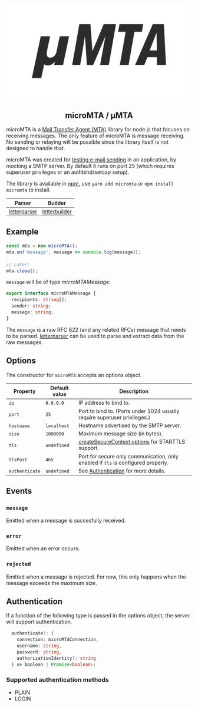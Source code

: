 <h1 align="center">
  <img src="https://raw.githubusercontent.com/mat-sz/micromta/master/logo.png" alt="microMTA" width="500">
</h1>

<h2 align="center">
microMTA / µMTA
</h2>

microMTA is a [Mail Transfer Agent (MTA)](https://en.wikipedia.org/wiki/Message_transfer_agent) library for node.js that focuses on receiving messages. The only feature of microMTA is message receiving. No sending or relaying will be possible since the library itself is not designed to handle that.

microMTA was created for [testing e-mail sending](https://github.com/mat-sz/catchmail-ws) in an application, by mocking a SMTP server. By default it runs on port 25 (which requires superuser privileges or an authbind/setcap setup).

The library is available in [npm](https://npmjs.org/package/micromta), use `yarn add micromta` or `npm install micromta` to install.

| Parser                                                 | Builder                                                  |
| ------------------------------------------------------ | -------------------------------------------------------- |
| [letterparser](https://github.com/mat-sz/letterparser) | [letterbuilder](https://github.com/mat-sz/letterbuilder) |

## Example

```js
const mta = new microMTA();
mta.on('message', message => console.log(message));

// Later:
mta.close();
```

`message` will be of type _microMTAMessage_:

```ts
export interface microMTAMessage {
  recipients: string[];
  sender: string;
  message: string;
}
```

The `message` is a raw RFC 822 (and any related RFCs) message that needs to be parsed. [letterparser](https://github.com/mat-sz/letterparser) can be used to parse and extract data from the raw messages.

## Options

The constructor for `microMTA` accepts an options object.

| Property       | Default value | Description                                                                                                              |
| -------------- | ------------- | ------------------------------------------------------------------------------------------------------------------------ |
| `ip`           | `0.0.0.0`     | IP address to bind to.                                                                                                   |
| `port`         | `25`          | Port to bind to. (Ports under 1024 usually require superuser privileges.)                                                |
| `hostname`     | `localhost`   | Hostname advertised by the SMTP server.                                                                                  |
| `size`         | `1000000`     | Maximum message size (in bytes).                                                                                         |
| `tls`          | `undefined`   | [createSecureContext options](https://nodejs.org/api/tls.html#tls_tls_createsecurecontext_options) for STARTTLS support. |
| `tlsPost`      | `465`         | Port for secure only communication, only enabled if `tls` is configured properly.                                        |
| `authenticate` | `undefined`   | See [Authentication](#Authentication) for more details.                                                                  |

## Events

### `message`

Emitted when a message is succesfully received.

### `error`

Emitted when an error occurs.

### `rejected`

Emitted when a message is rejected. For now, this only happens when the message exceeds the maximum size.

## Authentication

If a function of the following type is passed in the options object, the server will support authentication.

```ts
  authenticate?: (
    connection: microMTAConnection,
    username: string,
    password: string,
    authorizationIdentity?: string
  ) => boolean | Promise<boolean>;
```

### Supported authentication methods

- PLAIN
- LOGIN
